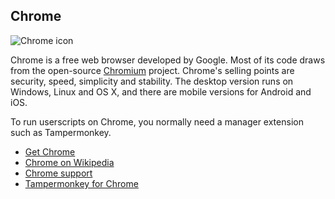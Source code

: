 ## Chrome

![Chrome icon][chromeIcon]

Chrome is a free web browser developed by Google. Most of its code draws from the open-source [Chromium][] project. Chrome's selling points are security, speed, simplicity and stability. The desktop version runs on Windows, Linux and OS X, and there are mobile versions for Android and iOS.

To run userscripts on Chrome, you normally need a manager extension such as Tampermonkey.

* [Get Chrome][chromeBrowser]
* [Chrome on Wikipedia][wikipediaChrome]
* [Chrome support][chromeSupport]
* [Tampermonkey for Chrome][tampermonkeyForChrome]

[githubFavicon]: https://assets-cdn.github.com/favicon.ico
[oujsFavicon]: https://raw.githubusercontent.com/OpenUserJs/OpenUserJS.org/master/public/images/favicon16.png
[chromeIcon]: https://raw.githubusercontent.com/wiki/OpenUserJS/OpenUserJS.org/images/chrome_icon.png "Chrome"
[chromeBrowser]: https://www.google.com/chrome/browser/
[wikipediaChrome]: https://www.wikipedia.org/wiki/Google_Chrome
[chromeSupport]: https://support.google.com/chrome/
[tampermonkeyForChrome]: Tampermonkey-for-Chrome
[chromium]: Chromium
